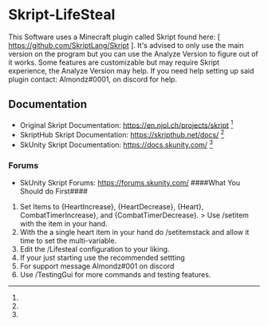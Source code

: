 # Skript-LifeSteal #
This Software uses a Minecraft plugin called Skript found here: [ https://github.com/SkriptLang/Skript ].
It's advised to only use the main version on the program but you can use the Analyze Version to figure out of it works.
Some features are customizable but may require Skript experience, the Analyze Version may help.
If you need help setting up said plugin contact: Almondz#0001, on discord for help.

## Documentation ##
* Original Skript Documentation: https://en.njol.ch/projects/skript [^6]
* SkriptHub Skript Documentation: https://skripthub.net/docs/ [^6]
* SkUnity Skript Documentation: https://docs.skunity.com/ [^6]
### Forums ###
* SkUnity Skript Forums: https://forums.skunity.com/
####What You Should do First####
1. Set Items to {HeartIncrease}, {HeartDecrease}, {Heart}, CombatTimerIncrease}, and {CombatTimerDecrease}. > Use /setitem with the item in your hand.
2. With the a single heart item in your hand do /setitemstack
and allow it time to set the multi-variable.
3. Edit the /Lifesteal configuration to your liking.
4. If your just starting use the recommended settting
5. For support message Almondz#001 on discord
6. Use /TestingGui for more commands and testing features.

[^6]:
[^6]:
[^6]:
[^6]:
[^6]:
[^6]:
[^6]:
[^6]:
[^6]:
[^6]:
[^6]:
[^6]:
[^6]:
[^6]:
[^6]:
[^6]:
[^6]:
[^6]:
[^6]:
[^6]:
[^6]:
[^6]:
[^6]:
[^6]:
